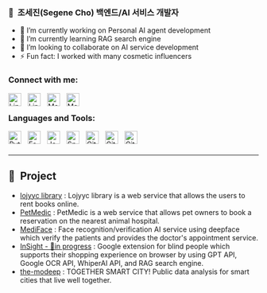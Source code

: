 ### 🐺&nbsp;&nbsp;조세진(Segene Cho) 백엔드/AI 서비스 개발자

- 🔭 I’m currently working on Personal AI agent development
- 🌱 I’m currently learning RAG search engine
- 👯 I’m looking to collaborate on AI service development
- ⚡ Fun fact: I worked with many cosmetic influencers

### Connect with me:

[<img align="left" alt="LinkedIn" src="https://cdn.jsdelivr.net/gh/devicons/devicon/icons/linkedin/linkedin-original.svg" height="26px" style="padding-right:10px;" />](https://linkedin.com/in/segene-cho/#gh-light-mode-only)
[<img align="left" alt="LinkedIn" src="https://cdn.jsdelivr.net/gh/devicons/devicon/icons/linkedin/linkedin-original.svg" height="26px" style="padding-right:10px;" />](https://linkedin.com/in/segene-cho/#gh-dark-mode-only)

[<img align="left" alt="Mail" src="https://cdn.jsdelivr.net/gh/devicons/devicon/icons/google/google-original.svg" height="26px" style="padding-right:10px;">](mailto:segene99@gmail.com#gh-dark-mode-only)
[<img align="left" alt="Mail" src="https://cdn.jsdelivr.net/gh/devicons/devicon/icons/google/google-original.svg" height="26px" style="padding-right:10px;">](mailto:segene99@gmail.com#gh-light-mode-only)
<br>

### Languages and Tools:

<img align="left" alt="Python" width="26px" src="https://cdn.jsdelivr.net/gh/devicons/devicon/icons/python/python-original.svg" style="padding-right:10px;" />
<img align="left" alt="FastAPI" width="26px" src="https://cdn.jsdelivr.net/gh/devicons/devicon/icons/fastapi/fastapi-original.svg" style="padding-right:10px;" />
<img align="left" alt="Java" width="26px" src="https://cdn.jsdelivr.net/gh/devicons/devicon/icons/java/java-original.svg" style="padding-right:10px;" />
<img align="left" alt="Spring" width="26px" src="https://cdn.jsdelivr.net/gh/devicons/devicon/icons/spring/spring-original.svg" style="padding-right:10px;" />

<img align="left" alt="Git" width="26px" src="https://cdn.jsdelivr.net/gh/devicons/devicon/icons/git/git-original.svg" style="padding-right:10px;" />

[<img align="left" alt="GitHub" src="https://user-images.githubusercontent.com/3369400/139447912-e0f43f33-6d9f-45f8-be46-2df5bbc91289.png" width="26px" style="padding-right:10px;" />](https://github.com/cv-jaeha#gh-dark-mode-only)

[<img align="left" alt="GitHub" width="26px" src="https://user-images.githubusercontent.com/3369400/139448065-39a229ba-4b06-434b-bc67-616e2ed80c8f.png" style="padding-right:10px;" />](https://github.com/cv-jaeha#gh-light-mode-only)

<br />
<br />

---

## 🦾&nbsp;&nbsp;Project

<!-- Project:START -->

- [lojyyc library](https://github.com/segene99/lojyyc) : Lojyyc library is a web service that allows the users to rent books online.
- [PetMedic](https://github.com/segene99/petmedic) : PetMedic is a web service that allows pet owners to book a reservation on the nearest animal hospital.
- [MediFace](https://github.com/segene99/MediFace) : Face recognition/verification AI service using deepface which verify the patients and provides the doctor's appointment service.
- [InSight - 🚧in progress](https://github.com/segene99/insight) : Google extension for blind people which supports their shopping experience on browser by using GPT API, Google OCR API, WhiperAI API, and RAG search engine.
- [the-modeep](https://github.com/cv-jaeha) : TOGETHER SMART CITY! Public data analysis for smart cities that live well together.
<!-- Project:END -->
